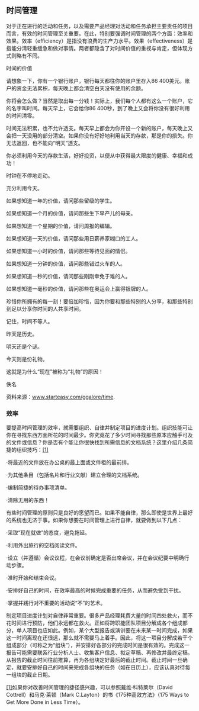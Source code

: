 ## 时间管理

对于正在进行的活动和任务，以及需要产品经理对活动和任务承担主要责任的项目而言，有效的时间管理至关重要。在此，特别要强调时间管理的两个方面：效率和效果。效率（efficiency）是指没有浪费的生产力水平。效果（effectiveness）是指能分清轻重缓急和做对事情。两者都隐含了对时间价值的重视与肯定，但体现方式则略有不同。

时间的价值

请想象一下，你有一个银行账户，银行每天都往你的账户里存入86 400美元。账户的资金无法累积，每天晚上都会清空白天没有使用的余额。

你将会怎么做？当然是取出每一分钱！实际上，我们每个人都有这么一个账户，它的名字叫时间。每天早上，它会给你86 400秒，到了晚上又会将你没有很好利用的时间清零。

时间无法积累，也不允许透支。每天早上都会为你开设一个新的账户，每天晚上又会把一天没用的部分清空。如果你没有好好地利用当天的存款，那是你的损失。你无法返回，也不能向“明天”透支。

你必须利用今天的存款生活，好好投资，以便从中获得最大限度的健康、幸福和成功！

时钟在不停地走动。

充分利用今天。

如果想知道一年的价值，请问那些留级的学生。

如果想知道一个月的价值，请问那些生下早产儿的母亲。

如果想知道一个星期的价值，请问周报的编辑。

如果想知道一天的价值，请问那些用日薪养家糊口的工人。

如果想知道一小时的价值，请问那些等待见面的情侣。

如果想知道一分钟的价值，请问那些错过火车的人。

如果想知道一秒的价值，请问那些刚刚幸免于难的人。

如果想知道一毫秒的价值，请问那些在奥运会上赢得银牌的人。

珍惜你所拥有的每一刻！要倍加珍惜，因为你要和那些特别的人分享，和那些特别到足以分享你时间的人共享时间。

记住，时间不等人。

昨天是历史。

明天还是个谜。

今天则是份礼物。

这就是为什么“现在”被称为“礼物”的原因！

佚名

资料来源：www.starteasy.com/ggalore/time.

### 效率

要提高时间管理的效率，就需要组织、自律并制定项目的进度计划。组织技能可让你在寻找东西方面所花的时间最少。你究竟花了多少时间寻找那些原本应触手可及的文件或信息？你是否有个能让你很快找到所需信息的文档系统？这里介绍几条简捷的组织技巧：[[1]](part0039.xhtml#ch1-back)

·将最近的文件放在办公桌的最上面或文件柜的最前排。

·为其他条目（包括名片和行业文献）建立合理的文档系统。

·编制简捷的待办事项清单。

·清除无用的东西！

有些时间管理的原则只是良好的愿望而已。如果不能自律，那么即使是世界上最好的系统也无济于事。如果你想要在时间管理上进行自律，就要做到以下几点：

·采取“现在就做”的态度，避免拖延。

·利用外出旅行的空档阅读文件。

·设立（并遵循）会议议程，在会议前确定是否出席会议，并在会议纪要中明确行动步骤。

·准时开始和结束会议。

·安排好自己的时间，在效率最高的时候完成重要的任务，从而避免受到干扰。

·掌握并践行对不重要的活动说“不”的艺术。

制定项目进度计划对自律非常重要。很多产品经理耗费大量的时间四处救火，而不花时间进行预防，他们永远都在救火。正如将跨职能团队项目分解成各个组成部分，单人项目也应如此。例如，某个大型报告或演讲要在未来某一时间完成，如果这一时间离现在还很远，那么就不需要马上着手。因此，将这一项目分解成若干个组成部分（可称之为“组块”），并安排好各部分的完成时间是很有效的。完成这一报告可能需要联系行业分析人士、收集客户信息、拟定草稿、再修改并最终定稿。从报告的截止时间往前推算，再为各组块定好最后的截止时间。截止时间一旦确定，就要安排好自己的时间来完成各组块的任务（如在日历上），应该认真对待每一组块的截止日期。

[[1]](part0039.xhtml#ch1)如果你对改善时间管理的捷径感兴趣，可以参照戴维·科特莱尔（David Cottrell）和马克·莱顿（Mark C.Layton）的书《175种高效方法》（175 Ways to Get More Done in Less Time）。
